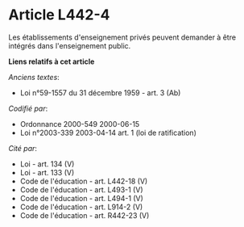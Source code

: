 # Article L442-4

Les établissements d'enseignement privés peuvent demander à être intégrés dans l'enseignement public.

**Liens relatifs à cet article**

_Anciens textes_:

  - Loi n°59-1557 du 31 décembre 1959 - art. 3 (Ab)

_Codifié par_:

  - Ordonnance 2000-549 2000-06-15
  - Loi n°2003-339 2003-04-14 art. 1 (loi de ratification)

_Cité par_:

  - Loi - art. 134 (V)
  - Loi - art. 133 (V)
  - Code de l'éducation - art. L442-18 (V)
  - Code de l'éducation - art. L493-1 (V)
  - Code de l'éducation - art. L494-1 (V)
  - Code de l'éducation - art. L914-2 (V)
  - Code de l'éducation - art. R442-23 (V)
